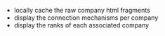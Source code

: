 - locally cache the raw company html fragments
- display the connection mechanisms per company
- display the ranks of each associated company